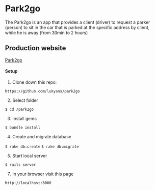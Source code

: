 # Park2go

The Park2go is an app that provides a client (driver) to request a parker (person) to sit in the car that is parked at the specific address by client, while he is away (from 30min to 2 hours)


## Production website

[Park2go](https://park2go2.herokuapp.com/)

#### Setup

1. Clone down this repo:

`https://github.com/lukyans/park2go`

2. Select folder

`$ cd /park2go`

3. Install gems

`$ bundle install`

4. Create and migrate database

`$ rake db:create`
`$ rake db:migrate`

5. Start local server

`$ rails server`

7. In your browser visit this page

`http://localhost:3000`
